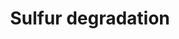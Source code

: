 ---
annotations:
- type: Pathway Ontology
  value: sulfur metabolic pathway
authors:
- J.Heckman
- MaintBot
- Shigeta
- AlexanderPico
- Leonjohn2008
- Ddigles
- Egonw
- DeSl
- L Dupuis
description: Yeasts have a requirement for sulfur, which can be assimilated as a sulfate
  ion.
last-edited: 2020-03-16
organisms:
- Saccharomyces cerevisiae
redirect_from:
- /index.php/Pathway:WP440
- /instance/WP440
schema-jsonld:
- '@context': https://schema.org/
  '@id': https://wikipathways.github.io/pathways/WP440.html
  '@type': Dataset
  creator:
    '@type': Organization
    name: WikiPathways
  description: Yeasts have a requirement for sulfur, which can be assimilated as a
    sulfate ion.
  keywords:
  - MET6
  - STR3
  - Sulfate
  - L-Methionine
  - YGR012W
  - Adenosine phosphosulfate
  - O-acetyl-L-serine
  - cystathionine
  - pyrophosphate
  - phosphate
  - Sulfide
  - homocysteine
  - L-cysteine
  - MET3
  - Sulfite
  - ATP
  - acetate
  license: CC0
  name: Sulfur degradation
seo: CreativeWork
title: Sulfur degradation
wpid: WP440
---